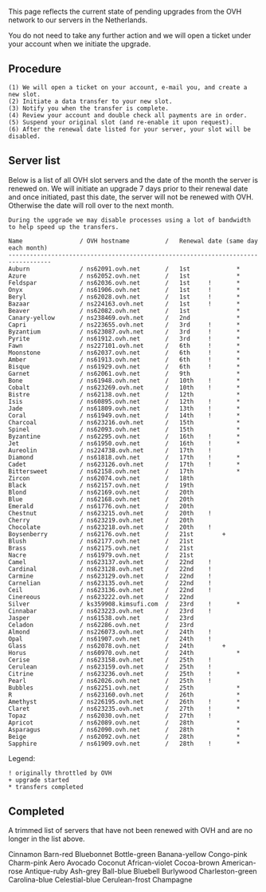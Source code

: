 This page reflects the current state of pending upgrades from the OVH network to our servers in the Netherlands.

You do not need to take any further action and we will open a ticket under your account when we initiate the upgrade.

Procedure
---

    (1) We will open a ticket on your account, e-mail you, and create a new slot.
    (2) Initiate a data transfer to your new slot.
    (3) Notify you when the transfer is complete.
    (4) Review your account and double check all payments are in order.
    (5) Suspend your original slot (and re-enable it upon request).
    (6) After the renewal date listed for your server, your slot will be disabled.

Server list
---

  Below is a list of all OVH slot servers and the date of the month the server is renewed on. We will initiate an upgrade 7 days prior to their renewal date and once initiated, past this date, the server will not be renewed with OVH. Otherwise the date will roll over to the next month.

`During the upgrade we may disable processes using a lot of bandwidth to help speed up the transfers.`

~~~
Name                / OVH hostname          /   Renewal date (same day each month)
----------------------------------------------------------------------------------
Auburn              / ns62091.ovh.net       /   1st             *
Azure               / ns62052.ovh.net       /   1st             *
Feldspar            / ns62036.ovh.net       /   1st     !       *
Onyx                / ns61906.ovh.net       /   1st     !       *
Beryl               / ns62028.ovh.net       /   1st     !       *
Bazaar              / ns224163.ovh.net      /   1st     !       *
Beaver              / ns62082.ovh.net       /   1st             *
Canary-yellow       / ns238469.ovh.net      /   2nd             *
Capri               / ns223655.ovh.net      /   3rd     !       *
Byzantium           / ns623087.ovh.net      /   3rd     !       *
Pyrite              / ns61912.ovh.net       /   3rd     !       *
Fawn                / ns227101.ovh.net      /   6th     !       *
Moonstone           / ns62037.ovh.net       /   6th     !       *
Amber               / ns61913.ovh.net       /   6th     !       *
Bisque              / ns61929.ovh.net       /   6th     !       *
Garnet              / ns62061.ovh.net       /   9th             *
Bone                / ns61948.ovh.net       /   10th    !       *
Cobalt              / ns623269.ovh.net      /   10th    !       *
Bistre              / ns62138.ovh.net       /   12th            *
Isis                / ns60895.ovh.net       /   12th    !       *
Jade                / ns61809.ovh.net       /   13th    !       *
Coral               / ns61949.ovh.net       /   14th    !       *
Charcoal            / ns623216.ovh.net      /   15th            *
Spinel              / ns62093.ovh.net       /   15th            *
Byzantine           / ns62295.ovh.net       /   16th    !       *
Jet                 / ns61950.ovh.net       /   16th    !       *
Aureolin            / ns224738.ovh.net      /   17th    !       
Diamond             / ns61818.ovh.net       /   17th    !       *
Cadet               / ns623126.ovh.net      /   17th    !       *
Bittersweet         / ns62158.ovh.net       /   17th            *
Zircon              / ns62074.ovh.net       /   18th            
Black               / ns62157.ovh.net       /   19th            
Blond               / ns62169.ovh.net       /   20th            
Blue                / ns62168.ovh.net       /   20th            
Emerald             / ns61776.ovh.net       /   20th            
Chestnut            / ns623215.ovh.net      /   20th    !       
Cherry              / ns623219.ovh.net      /   20th            
Chocolate           / ns623218.ovh.net      /   20th    !       
Boysenberry         / ns62176.ovh.net       /   21st        +   
Blush               / ns62177.ovh.net       /   21st            
Brass               / ns62175.ovh.net       /   21st            
Nacre               / ns61979.ovh.net       /   21st            
Camel               / ns623137.ovh.net      /   22nd    !       
Cardinal            / ns623128.ovh.net      /   22nd    !       
Carmine             / ns623129.ovh.net      /   22nd    !       
Carnelian           / ns623135.ovh.net      /   22nd    !       
Ceil                / ns623136.ovh.net      /   22nd    !       
Cinereous           / ns623222.ovh.net      /   22nd            
Silver              / ks359908.kimsufi.com  /   23rd    !       *
Cinnabar            / ns623223.ovh.net      /   23rd    !       
Jasper              / ns61538.ovh.net       /   23rd            
Celadon             / ns62286.ovh.net       /   23rd            
Almond              / ns226073.ovh.net      /   24th    !       
Opal                / ns61907.ovh.net       /   24th    !       
Glass               / ns62078.ovh.net       /   24th        +   
Horus               / ns60970.ovh.net       /   24th            *   
Cerise              / ns623158.ovh.net      /   25th    !       
Cerulean            / ns623159.ovh.net      /   25th    !       
Citrine             / ns623236.ovh.net      /   25th    !       *
Pearl               / ns62026.ovh.net       /   25th    !       
Bubbles             / ns62251.ovh.net       /   25th            *   
R                   / ns623160.ovh.net      /   26th            *   
Amethyst            / ns226195.ovh.net      /   26th    !       *
Claret              / ns623235.ovh.net      /   27th    !       *
Topaz               / ns62030.ovh.net       /   27th    !       
Apricot             / ns62089.ovh.net       /   28th            *
Asparagus           / ns62090.ovh.net       /   28th            *
Beige               / ns62092.ovh.net       /   28th            *
Sapphire            / ns61909.ovh.net       /   28th    !       *
~~~

Legend:

~~~
! originally throttled by OVH
+ upgrade started
* transfers completed
~~~

Completed
---

  A trimmed list of servers that have not been renewed with OVH and are no longer in the list above.

Cinnamon
Barn-red
Bluebonnet
Bottle-green
Banana-yellow
Congo-pink
Charm-pink
Aero
Avocado
Coconut
African-violet
Cocoa-brown
American-rose
Antique-ruby
Ash-grey
Ball-blue
Bluebell
Burlywood
Charleston-green
Carolina-blue
Celestial-blue
Cerulean-frost
Champagne



